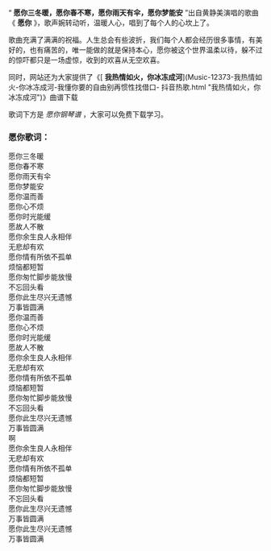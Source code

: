 

“ **愿你三冬暖，愿你春不寒，愿你雨天有伞，愿你梦能安** ”出自黄静美演唱的歌曲《 **愿你** 》，歌声婉转动听，温暖人心，唱到了每个人的心坎上了。

歌曲充满了满满的祝福。人生总会有些波折，我们每个人都会经历很多事情，有美好的，也有痛苦的，唯一能做的就是保持本心，愿你被这个世界温柔以待，躲不过的惊吓都只是一场虚惊，收到的欢喜从无空欢喜。

同时，网站还为大家提供了《[ **我热情如火，你冰冻成河**](Music-12373-我热情如火-你冰冻成河-我懂你要的自由别再惯性找借口-
抖音热歌.html "我热情如火，你冰冻成河")》曲谱下载

歌词下方是 _愿你钢琴谱_ ，大家可以免费下载学习。

### 愿你歌词：

愿你三冬暖  
愿你春不寒  
愿你雨天有伞  
愿你梦能安  
愿你温而善  
愿你心不烦  
愿你时光能缓  
愿故人不散  
愿你余生良人永相伴  
无悲却有欢  
愿你情有所依不孤单  
烦恼都短暂  
愿你匆忙脚步能放慢  
不忘回头看  
愿你此生尽兴无遗憾  
万事皆圆满  
愿你温而善  
愿你心不烦  
愿你时光能缓  
愿故人不散  
愿你余生良人永相伴  
无悲却有欢  
愿你情有所依不孤单  
烦恼都短暂  
愿你匆忙脚步能放慢  
不忘回头看  
愿你此生尽兴无遗憾  
万事皆圆满  
啊  
愿你余生良人永相伴  
无悲却有欢  
愿你情有所依不孤单  
烦恼都短暂  
愿你匆忙脚步能放慢  
不忘回头看  
愿你此生尽兴无遗憾  
万事皆圆满  
愿你此生尽兴无遗憾  
万事皆圆满

